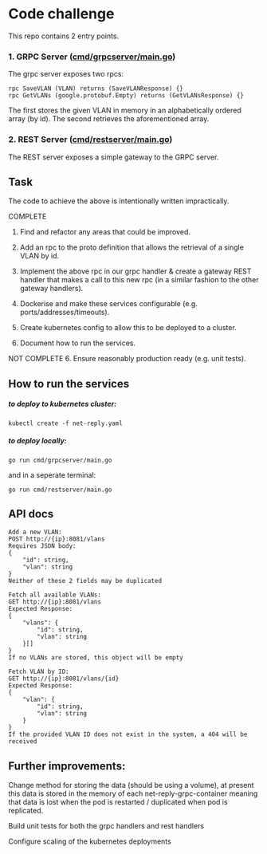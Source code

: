 # Code challenge

This repo contains 2 entry points.

### 1. GRPC Server ([cmd/grpcserver/main.go](cmd/grpcserver/main.go))

The grpc server exposes two rpcs:

```
rpc SaveVLAN (VLAN) returns (SaveVLANResponse) {}
rpc GetVLANs (google.protobuf.Empty) returns (GetVLANsResponse) {}
```

The first stores the given VLAN in memory in an alphabetically ordered array (by id).
The second retrieves the aforementioned array.

### 2. REST Server ([cmd/restserver/main.go](cmd/restserver/main.go))

The REST server exposes a simple gateway to the GRPC server.

## Task

The code to achieve the above is intentionally written impractically. 

COMPLETE
1. Find and refactor any areas that could be improved.
2. Add an rpc to the proto definition that allows the retrieval of a single VLAN by id.
3. Implement the above rpc in our grpc handler & create a gateway REST handler that makes a call to this new rpc (in a similar fashion to the other gateway handlers).
4. Dockerise and make these services configurable (e.g. ports/addresses/timeouts).
5. Create kubernetes config to allow this to be deployed to a cluster.

7. Document how to run the services.

NOT COMPLETE
6. Ensure reasonably production ready (e.g. unit tests).

## How to run the services

##### to deploy to kubernetes cluster:

```
kubectl create -f net-reply.yaml
```

##### to deploy locally:

```
go run cmd/grpcserver/main.go
```
and in a seperate terminal:
```
go run cmd/restserver/main.go
```

## API docs

```
Add a new VLAN:
POST http://{ip}:8081/vlans
Requires JSON body:
{
    "id": string,
    "vlan": string
}
Neither of these 2 fields may be duplicated
```
```
Fetch all available VLANs:
GET http://{ip}:8081/vlans
Expected Response:
{
    "vlans": {
        "id": string,
        "vlan": string
    }[]
}
If no VLANs are stored, this object will be empty
```
```
Fetch VLAN by ID:
GET http://{ip}:8081/vlans/{id}
Expected Response:
{
    "vlan": {
        "id": string,
        "vlan": string
    }
}
If the provided VLAN ID does not exist in the system, a 404 will be received
```

## Further improvements:
Change method for storing the data (should be using a volume), at present this data is stored in the memory 
of each net-reply-grpc-container meaning that data is lost when the pod is restarted / duplicated when pod is replicated.

Build unit tests for both the grpc handlers and rest handlers

Configure scaling of the kubernetes deployments
